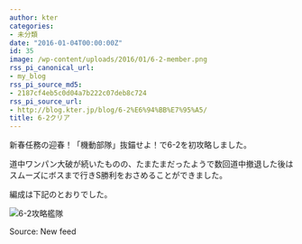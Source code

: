 ```yaml
---
author: kter
categories:
- 未分類
date: "2016-01-04T00:00:00Z"
id: 35
image: /wp-content/uploads/2016/01/6-2-member.png
rss_pi_canonical_url:
- my_blog
rss_pi_source_md5:
- 2187cf4eb5c0d04a7b222c07deb8c724
rss_pi_source_url:
- http://blog.kter.jp/blog/6-2%E6%94%BB%E7%95%A5/
title: 6-2クリア
---
```

新春任務の迎春！「機動部隊」抜錨せよ！で6-2を初攻略しました。

道中ワンパン大破が続いたものの、たまたまだったようで数回道中撤退した後はスムーズにボスまで行きS勝利をおさめることができました。

編成は下記のとおりでした。

![6-2攻略艦隊](http://img.kter.jp/2016/0104/6-2-member.png)

Source: New feed